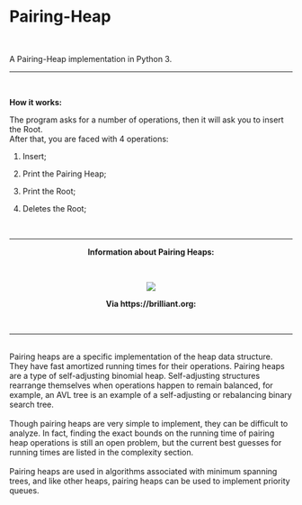 # Pairing-Heap
<br>

A Pairing-Heap implementation in Python 3.

__________________________
<br>

<b>How it works:</b>

The program asks for a number of operations, then it will ask you to insert the Root.
<br>
After that, you are faced with 4 operations:



1. Insert;

2. Print the Pairing Heap;

3. Print the Root;

4. Deletes the Root;

<br>

_________________________

<p align="center">
<b>Information about Pairing Heaps:</b>
</p>
<br>
<p align="center">
<img src="https://i.imgur.com/6zb2DBL.jpg"
</p>
<br>
<p align="center">
<b>Via https://brilliant.org:</b>
</p>
  
<br>
<hr>
<br>
Pairing heaps are a specific implementation of the heap data structure. They have fast amortized running times for their operations. Pairing heaps are a type of self-adjusting binomial heap. Self-adjusting structures rearrange themselves when operations happen to remain balanced, for example, an AVL tree is an example of a self-adjusting or rebalancing binary search tree.
<br>
<br>
Though pairing heaps are very simple to implement, they can be difficult to analyze. In fact, finding the exact bounds on the running time of pairing heap operations is still an open problem, but the current best guesses for running times are listed in the complexity section.
<br>
<br>
Pairing heaps are used in algorithms associated with minimum spanning trees, and like other heaps, pairing heaps can be used to implement priority queues.
